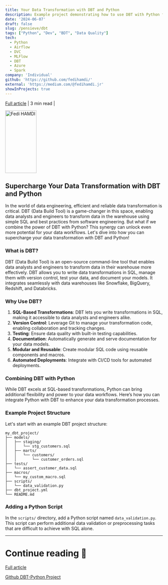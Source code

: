 ```yaml
---
title: Your Data Transformation with DBT and Python
description: Example project demonstrating how to use DBT with Python for data transformation.
date: '2024-06-07'
draft: false
slug: /pensieve/dbt
tags: ["Python", "Dev", "BDT", "Data Quality"]
tech:
  - Python
  - Airflow
  - DVC
  - MLFlow
  - DBT
  - Azure
  - Spark
company: 'Individual'
github: 'https://github.com/fedihamdi/'
external: 'https://medium.com/@fedihamdi.jr'
showInProjects: true
---
```




[Full article](https://medium.com/@fedihamdi.jr/supercharge-your-data-transformation-with-dbt-and-python-4c99fa0fff6a) | 3 min read | 

<img src="https://miro.medium.com/v2/resize:fit:720/format:webp/1*5v-NHIZznGtd8KQKFNLPaw.png" alt="Fedi HAMDI" height="200" width="100"/>

## Supercharge Your Data Transformation with DBT and Python

In the world of data engineering, efficient and reliable data transformation is critical. DBT (Data Build Tool) is a game-changer in this space, enabling data analysts and engineers to transform data in the warehouse using simple SQL and best practices from software engineering. But what if we combine the power of DBT with Python? This synergy can unlock even more potential for your data workflows. Let's dive into how you can supercharge your data transformation with DBT and Python!

### What is DBT?

DBT (Data Build Tool) is an open-source command-line tool that enables data analysts and engineers to transform data in their warehouse more effectively. DBT allows you to write data transformations in SQL, manage them with version control, test your data, and document your models. It integrates seamlessly with data warehouses like Snowflake, BigQuery, Redshift, and Databricks.

### Why Use DBT?

1. **SQL-Based Transformations**: DBT lets you write transformations in SQL, making it accessible to data analysts and engineers alike.
2. **Version Control**: Leverage Git to manage your transformation code, enabling collaboration and tracking changes.
3. **Testing**: Ensure data quality with built-in testing capabilities.
4. **Documentation**: Automatically generate and serve documentation for your data models.
5. **Modular and Reusable**: Create modular SQL code using reusable components and macros.
6. **Automated Deployments**: Integrate with CI/CD tools for automated deployments.

### Combining DBT with Python

While DBT excels at SQL-based transformations, Python can bring additional flexibility and power to your data workflows. Here’s how you can integrate Python with DBT to enhance your data transformation processes.

### Example Project Structure

Let's start with an example DBT project structure:

```
my_dbt_project/
├── models/
│   ├── staging/
│   │   └── stg_customers.sql
│   ├── marts/
│   │   └── customers/
│   │       └── customer_orders.sql
├── tests/
│   └── assert_customer_data.sql
├── macros/
│   └── my_custom_macro.sql
├── scripts/
│   └── data_validation.py
├── dbt_project.yml
└── README.md
```

### Adding a Python Script

In the `scripts/` directory, add a Python script named `data_validation.py`. This script can perform additional data validation or preprocessing tasks that are difficult to achieve with SQL alone.

---


# Continue reading 🏡

[Full article](https://medium.com/@fedihamdi.jr/supercharge-your-data-transformation-with-dbt-and-python-4c99fa0fff6a)

[Github DBT-Python Project](https://github.com/fedihamdi/dbt-python)